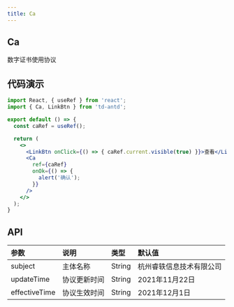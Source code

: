 ```yaml
---
title: Ca
---
```


## Ca

数字证书使用协议

## 代码演示

```jsx
import React, { useRef } from 'react';
import { Ca, LinkBtn } from 'td-antd';

export default () => {
  const caRef = useRef();

  return (
    <>
      <LinkBtn onClick={() => { caRef.current.visible(true) }}>查看</LinkBtn>
      <Ca
        ref={caRef}
        onOk={() => {
          alert('确认');
        }}
      />
    </>
  );
}
```

## API

|参数|说明|类型|默认值|
|:--|:--|:--|:--|
|subject|主体名称|String|杭州睿轶信息技术有限公司|
|updateTime|协议更新时间|String|2021年11月22日|
|effectiveTime|协议生效时间|String|2021年12月1日|
